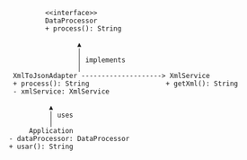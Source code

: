                 <<interface>>
                DataProcessor
                + process(): String

                        ▲
                        │
                        │ implements
                        │
        XmlToJsonAdapter --------------------> XmlService
        + process(): String                   + getXml(): String
        - xmlService: XmlService

                 ▲
                 │ uses
                 │
            Application
       - dataProcessor: DataProcessor
       + usar(): String
